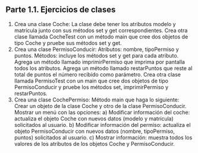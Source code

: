 ## Parte 1.1. Ejercicios de clases
1. Crea una clase Coche:
La clase debe tener los atributos modelo y matrícula junto con sus métodos set y get correspondientes.
Crea otra clase llamada CocheTest con un método main que cree dos objetos de tipo Coche y pruebe sus métodos set y get.
2. Crea una clase PermisoConducir:
Atributos: nombre, tipoPermiso y puntos.
Métodos: incluye los métodos set y get para cada atributo.
Agrega un método llamado imprimirPermiso que imprima por pantalla todos los atributos.
Agrega un método llamado restarPuntos que reste al total de puntos el número recibido como parámetro.
Crea otra clase llamada PermisoTest con un main que cree dos objetos de tipo PermisoConducir y pruebe los métodos set, imprimirPermiso y restarPuntos.
3. Crea una clase CochePermiso:
Método main que haga lo siguiente:
Crear un objeto de la clase Coche y otro de la clase PermisoConducir.
Mostrar un menú con las opciones: a) Modificar información del coche: actualiza el objeto Coche con nuevos datos (modelo y matrícula) solicitados al usuario. b) Modificar información del permiso: actualiza el objeto PermisoConducir con nuevos datos (nombre, tipoPermiso, puntos) solicitados al usuario. c) Mostrar información: muestra todos los valores de los atributos de los objetos Coche y PermisoConducir.
